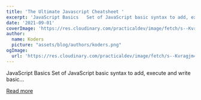 ```yaml
---
title: 'The Ultimate Javascript Cheatsheet '
excerpt: 'JavaScript Basics   Set of JavaScript basic syntax to add, execute and write basic...'
date: '2021-09-01'
coverImage: 'https://res.cloudinary.com/practicaldev/image/fetch/s--Kvragjm4--/c_imagga_scale,f_auto,fl_progressive,h_420,q_auto,w_1000/https://dev-to-uploads.s3.amazonaws.com/uploads/articles/p3ayz0djpdq4n3ivbnnt.png'
author:
  name: Koders
  picture: "assets/blog/authors/koders.png"
ogImage:
  url: 'https://res.cloudinary.com/practicaldev/image/fetch/s--Kvragjm4--/c_imagga_scale,f_auto,fl_progressive,h_420,q_auto,w_1000/https://dev-to-uploads.s3.amazonaws.com/uploads/articles/p3ayz0djpdq4n3ivbnnt.png'
---
```


JavaScript Basics   Set of JavaScript basic syntax to add, execute and write basic...

[Read more](https://dev.to/rainboestrykr/the-ultimate-javascript-cheatsheet-55j2)
